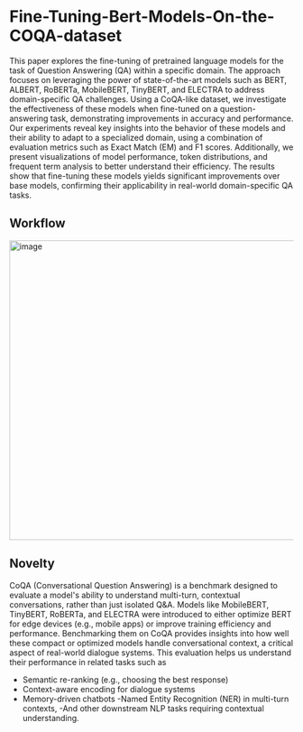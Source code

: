 # Fine-Tuning-Bert-Models-On-the-COQA-dataset
This paper explores the fine-tuning of pretrained
language models for the task of Question Answering (QA)
within a specific domain. The approach focuses on leveraging
the power of state-of-the-art models such as BERT, ALBERT,
RoBERTa, MobileBERT, TinyBERT, and ELECTRA to address
domain-specific QA challenges. Using a CoQA-like dataset, we
investigate the effectiveness of these models when fine-tuned
on a question-answering task, demonstrating improvements in
accuracy and performance. Our experiments reveal key insights
into the behavior of these models and their ability to adapt to a
specialized domain, using a combination of evaluation metrics
such as Exact Match (EM) and F1 scores. Additionally, we
present visualizations of model performance, token distributions,
and frequent term analysis to better understand their efficiency.
The results show that fine-tuning these models yields significant
improvements over base models, confirming their applicability in
real-world domain-specific QA tasks.

## Workflow 
<img width="700" height="531" alt="image" src="https://github.com/user-attachments/assets/5d122c6d-df3a-4116-87f8-8236284a86b2" />

## Novelty 
CoQA (Conversational Question Answering) is a benchmark designed to evaluate a model's ability to understand multi-turn, contextual conversations, rather than just isolated Q&A.
Models like MobileBERT, TinyBERT, RoBERTa, and ELECTRA were introduced to either optimize BERT for edge devices (e.g., mobile apps) or improve training efficiency and performance.
Benchmarking them on CoQA provides insights into how well these compact or optimized models handle conversational context, a critical aspect of real-world dialogue systems.
This evaluation helps us understand their performance in related tasks such as
- Semantic re-ranking (e.g., choosing the best response)
- Context-aware encoding for dialogue systems
- Memory-driven chatbots
-Named Entity Recognition (NER) in multi-turn contexts,
-And other downstream NLP tasks requiring contextual understanding. 



